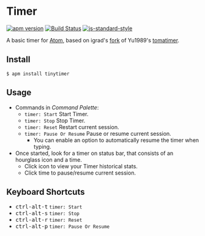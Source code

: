 # Timer
[![apm version](https://img.shields.io/apm/v/timer.svg?style=flat-square)](https://atom.io/packages/timer)
[![Build Status](https://api.travis-ci.com/HolocronFoundation/atom-timer.svg?branch=master)](https://travis-ci.com/HolocronFoundation/atom-timer)
[![js-standard-style](https://img.shields.io/badge/code%20style-standard-brightgreen.svg?style=flat-square)](http://standardjs.com/)

A basic timer for [Atom](https://atom.io), based on igrad's [fork](https://github.com/igrad/atom-tomatimer) of Yu1989's [tomatimer](https://github.com/Yu1989/atom-tomatimer).


## Install
```
$ apm install tinytimer
```

## Usage
- Commands in *Command Palette*:
  - `timer: Start` Start Timer.
  - `timer: Stop` Stop Timer.
  - `timer: Reset` Restart current session.
  - `timer: Pause Or Resume` Pause or resume current session.
    - You can enable an option to automatically resume the timer when typing.
- Once started, look for a timer on status bar, that consists of an hourglass icon and a time.
  - Click icon to view your Timer historical stats.
  - Click time to pause/resume current session.

## Keyboard Shortcuts
- <kbd>ctrl-alt-t</kbd> `timer: Start`
- <kbd>ctrl-alt-s</kbd> `timer: Stop`
- <kbd>ctrl-alt-r</kbd> `timer: Reset`
- <kbd>ctrl-alt-p</kbd> `timer: Pause Or Resume`
